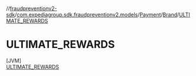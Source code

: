 //[fraudpreventionv2-sdk](../../../../../index.md)/[com.expediagroup.sdk.fraudpreventionv2.models](../../../index.md)/[Payment](../../index.md)/[Brand](../index.md)/[ULTIMATE_REWARDS](index.md)

# ULTIMATE_REWARDS

[JVM]\
[ULTIMATE_REWARDS](index.md)
